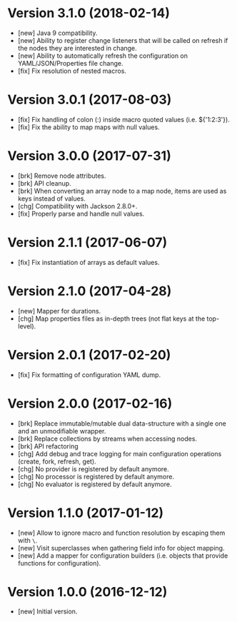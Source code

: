 # Version 3.1.0 (2018-02-14)

* [new] Java 9 compatibility.
* [new] Ability to register change listeners that will be called on refresh if the nodes they are interested in change.
* [new] Ability to automatically refresh the configuration on YAML/JSON/Properties file change.
* [fix] Fix resolution of nested macros.

# Version 3.0.1 (2017-08-03)

* [fix] Fix handling of colon (:) inside macro quoted values (i.e. ${'1:2:3'}).
* [fix] Fix the ability to map maps with null values.

# Version 3.0.0 (2017-07-31)

* [brk] Remove node attributes.
* [brk] API cleanup.
* [brk] When converting an array node to a map node, items are used as keys instead of values.
* [chg] Compatibility with Jackson 2.8.0+. 
* [fix] Properly parse and handle null values.

# Version 2.1.1 (2017-06-07)

* [fix] Fix instantiation of arrays as default values.

# Version 2.1.0 (2017-04-28)

* [new] Mapper for durations.
* [chg] Map properties files as in-depth trees (not flat keys at the top-level).

# Version 2.0.1 (2017-02-20)

* [fix] Fix formatting of configuration YAML dump.

# Version 2.0.0 (2017-02-16)

* [brk] Replace immutable/mutable dual data-structure with a single one and an unmodifiable wrapper.
* [brk] Replace collections by streams when accessing nodes.
* [brk] API refactoring
* [chg] Add debug and trace logging for main configuration operations (create, fork, refresh, get).
* [chg] No provider is registered by default anymore.
* [chg] No processor is registered by default anymore.
* [chg] No evaluator is registered by default anymore.

# Version 1.1.0 (2017-01-12)

* [new] Allow to ignore macro and function resolution by escaping them with `\`.  
* [new] Visit superclasses when gathering field info for object mapping.
* [new] Add a mapper for configuration builders (i.e. objects that provide functions for configuration). 

# Version 1.0.0 (2016-12-12)

* [new] Initial version.
